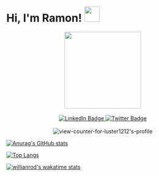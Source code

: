 <h1>
  Hi, I'm Ramon!
  <img src= "https://media.giphy.com/media/17b875GGvV9m9sLmNc/giphy.gif" width="40px">
</h1>

<div id="header" align="center">
  <img src="https://media.giphy.com/media/u2pmTWUi0MXjyrMaVj/giphy.gif" width="200"/>
</div>
</br>
<div id="badges" align="center">
  <a href="https://www.linkedin.com/in/ramon-silva-5b1077176/">
    <img src="https://img.shields.io/badge/LinkedIn-blue?style=for-the-badge&logo=linkedin&logoColor=white" alt="LinkedIn Badge"/>
  </a>
  <a href="https://twitter.com/Ramonbs7">
    <img src="https://img.shields.io/badge/Twitter-red?style=for-the-badge&logo=twitter&logoColor=white" alt="Twitter Badge"/>
  </a>
</div>
</br>
<div align="center">
  <img src="https://komarev.com/ghpvc/?username=luster1212&style=flat-square&color=blue" alt="view-counter-for-luster1212's-profile" />
</div>








[![Anurag's GitHub stats](https://github-readme-stats.vercel.app/api?username=luster1212&theme=midnight-purple)](https://github.com/anuraghazra/github-readme-stats)


[![Top Langs](https://github-readme-stats.vercel.app/api/top-langs/?username=luster1212&theme=midnight-purple)](https://github.com/anuraghazra/github-readme-stats)





[![willianrod's wakatime stats](https://github-readme-stats.vercel.app/api/wakatime?username=luster1212&theme-midnight-purple)](https://github.com/anuraghazra/github-readme-stats)
